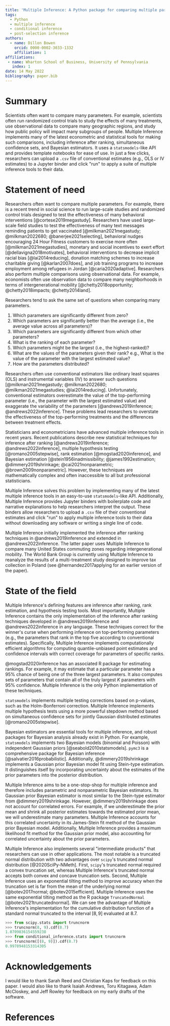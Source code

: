 ```yaml
---
title: 'Multiple Inference: A Python package for comparing multiple parameters'
tags:
  - Python
  - multiple inference
  - conditional inference
  - post-selection inference
authors:
  - name: Dillon Bowen
    orcid: 0000-0002-3033-1332
    affiliation: 1
affiliations:
 - name: Wharton School of Business, University of Pennsylvania
   index: 1
date: 14 May 2022
bibliography: paper.bib
---
```


# Summary

Scientists often want to compare many parameters. For example, scientists often run randomized control trials to study the effects of many treatments, use observational data to compare many geographic regions, and study how public policy will impact many subgroups of people. Multiple Inference implements many of the latest econometric and statistical tools for making such comparisons, including inference after ranking, simultaneous confidence sets, and Bayesian estimators. It uses a `statsmodels`-like API and provides template notebooks for ease of use. In just a few clicks, researchers can upload a `.csv` file of conventional estimates (e.g., OLS or IV estimates) to a Jupyter binder and click "run" to apply a suite of multiple inference tools to their data.

# Statement of need

Researchers often want to compare multiple parameters. For example, there is a recent trend in social science to run large-scale studies and randomized control trials designed to test the effectiveness of many behavioral interventions [@cortese2019megastudy]. Researchers have used large-scale field studies to test the effectiveness of many text messages reminding patients to get vaccinated [@milkman2021megastudy; @milkman2022680; @banerjee2021selecting], behavioral nudges encouraging 24 Hour Fitness customers to exercise more often [@milkman2021megastudies], monetary and social incentives to exert effort [@dellavigna2018motivates], behavioral interventions to decrease implicit racial bias [@lai2014reducing], donation matching schemes to increase charitable giving [@karlan2007does], and job training programs to increase employment among refugees in Jordan [@caria2020adaptive]. Researchers also perform multiple comparisons using observational data. For example, economists often use observation data to compare many neighborhoods in terms of intergenerational mobility [@chetty2018opportunity; @chetty2018impacts; @chetty2014land].

Researchers tend to ask the same set of questions when comparing many parameters.

1. Which parameters are significantly different from zero?
2. Which parameters are significantly better than the average (i.e., the average value across all parameters)?
3. Which parameters are significantly different from which other parameters?
4. What is the ranking of each parameter?
5. Which parameters might be the largest (i.e., the highest-ranked)?
6. What are the values of the parameters given their rank? e.g., What is the value of the parameter with the largest estimated value?
7. How are the parameters distributed?

Researchers often use conventional estimators like ordinary least squares (OLS) and instrumental variables (IV) to answer such questions [@milkman2021megastudy; @milkman2022680; @milkman2021megastudies; @lai2014reducing]. Unfortunately, conventional estimators overestimate the value of the top-performing parameter (i.e., the parameter with the largest estimated value) and exaggerate the variability of the parameters [@andrews2019inference; @andrews2022inference]. These problems lead researchers to overstate the effectiveness of the top-performing treatments and the differences between treatment effects.

Statisticians and econometricians have advanced multiple inference tools in recent years. Recent publications describe new statistical techniques for inference after ranking [@andrews2019inference; @andrews2022inference], multiple hypothesis testing [@romano2005stepwise], rank estimation [@mogstad2020inference], and Bayesian estimation [@stein1956inadmissibility; @james1992estimation; @dimmery2019shrinkage; @cai2021nonparametric; @brown2009nonparametric]. However, these techniques are mathematically complex and often inaccessible to all but professional statisticians.

Multiple Inference solves this problem by implementing many of the latest multiple inference tools in an easy-to-use `statsmodels`-like API. Additionally, Multiple Inference provides Jupyter binders with boilerplate code and narrative explanations to help researchers interpret the output. These binders allow researchers to upload a `.csv` file of their conventional estimates and click "run" to apply multiple inference tools to their data without downloading any software or writing a single line of code.

Multiple Inference initially implemented the inference after ranking techniques in @andrews2019inference and extended in @andrews2022inference. The latter paper uses Multiple Inference to compare many United States commuting zones regarding intergenerational mobility. The World Bank Group is currently using Multiple Inference to reanalyze the results of a multi-treatment study designed to improve tax collection in Poland (see @hernandez2017applying for an earlier version of the paper).

# State of the field

Multiple Inference's defining features are inference after ranking, rank estimation, and hypothesis testing tools. Most importantly, Multiple Inference contains the only implementation of the inference after ranking techniques developed in @andrews2019inference and @andrews2022inference in any language. These techniques correct for the winner's curse when performing inference on top-performing parameters (e.g., the parameters that rank in the top five according to conventional estimates). Specifically, Multiple Inference implements computationally efficient algorithms for computing quantile-unbiased point estimates and confidence intervals with correct coverage for parameters of specific ranks.

@mogstad2020inference has an associated R package for estimating rankings. For example, it may estimate that a particular parameter has a 95% chance of being one of the three largest parameters. It also computes sets of parameters that contain all of the truly largest $K$ parameters with 95% confidence. Multiple Inference is the only Python implementation of these techniques.

`statsmodels` implements multiple testing corrections based on p-values, such as the Holm-Bonferroni correction. Multiple Inference implements multiple hypothesis tests using a more powerful stepdown method based on simultaneous confidence sets for jointly Gaussian distributed estimates [@romano2005stepwise].

Bayesian estimators are essential tools for multiple inference, and robust packages for Bayesian analysis already exist in Python. For example, `statsmodels` implements two Bayesian models (binomial and Poisson) with independent Gaussian priors [@seabold2010statsmodels]. `pymc3` is a comprehensive package for Bayesian inference [@salvatier2016probabilistic]. Additionally, @dimmery2019shrinkage implements a Gaussian prior Bayesian model fit using Stein-type estimation. It distinguishes itself by incorporating uncertainty about the estimates of the prior parameters into the posterior distribution.

Multiple Inference aims to be a one-stop-shop for multiple inference and therefore includes parametric and nonparametric Bayesian estimators. Its Gaussian prior Bayesian estimator is most similar to the Stein-type estimator from @dimmery2019shrinkage. However, @dimmery2019shrinkage does not account for correlated errors. For example, if we underestimate the prior mean and shrink all posterior estimates towards the estimated prior mean, we will underestimate many parameters. Multiple Inference accounts for this correlated uncertainty in its James-Stein fit method of the Gaussian prior Bayesian model. Additionally, Multiple Inference provides a maximum likelihood fit method for the Gaussian prior model, also accounting for correlated uncertainty about the prior parameters.

Multiple Inference also implements several "intermediate products" that researchers can use in other applications. The most notable is a truncated normal distribution with two advantages over `scipy`'s truncated normal distribution [@2020SciPy-NMeth]. First, `scipy`'s truncated normal required a convex truncation set, whereas Multiple Inference's truncated normal accepts both convex and concave truncation sets. Second, Multiple Inference uses an exponential tilting method to improve accuracy when the truncation set is far from the mean of the underlying normal [@botev2017normal; @botev2015efficient]. Multiple Inference uses the same exponential tilting method as the R package `TruncatedNormal` [@botev2021truncatednormal]. We can see the advantage of Multiple Inference's implementation for the cumulative distribution function of a standard normal truncated to the interval $[8, 9]$ evaluated at 8.7.

```python
>>> from scipy.stats import truncnorm
>>> truncnorm(8, 9).cdf(8.7)
1.0709836154559238
>>> from conditional_inference.stats import truncnorm
>>> truncnorm([(8, 9)]).cdf(8.7)
0.9978948153314305
```

# Acknowledgements

I would like to thank Sarah Reed and Christian Kaps for feedback on this paper. I would also like to thank Isaiah Andrews, Toru Kitagawa, Adam McCloskey, and Jeff Rowley for feedback on my early drafts of the software.

# References